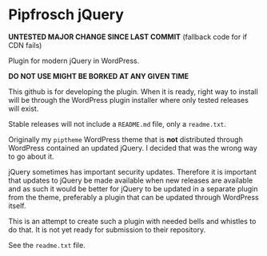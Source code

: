 Pipfrosch jQuery
================

__UNTESTED MAJOR CHANGE SINCE LAST COMMIT__
(fallback code for if CDN fails)

Plugin for modern jQuery in WordPress.

__DO NOT USE MIGHT BE BORKED AT ANY GIVEN TIME__

This github is for developing the plugin. When it is ready, right way to
install will be through the WordPress plugin installer where only tested
releases will exist.

Stable releases will not include a `README.md` file, only a `readme.txt`.

Originally my `piptheme` WordPress theme that is __not__ distributed through
WordPress contained an updated jQuery. I decided that was the wrong way to go
about it.

jQuery sometimes has important security updates. Therefore it is important that
updates to jQuery be made available when new releases are available and as such
it would be better for jQuery to be updated in a separate plugin from the theme,
preferably a plugin that can be updated through WordPress itself.

This is an attempt to create such a plugin with needed bells and whistles to do
that. It is not yet ready for submission to their repository.

See the `readme.txt` file.
